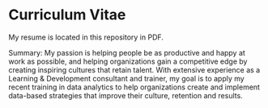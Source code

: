 # Curriculum Vitae
My resume is located in this repository in PDF. 

Summary: My passion is helping people be as productive and happy at work as possible, and helping organizations gain a competitive edge by creating inspiring cultures that retain talent. 
With extensive experience as a Learning & Development consultant and trainer, my goal is to apply my recent training in data analytics to help organizations create and implement data-based strategies that improve their culture, retention and results. 

